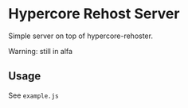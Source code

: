 # Hypercore Rehost Server

Simple server on top of hypercore-rehoster.

Warning: still in alfa

## Usage
See `example.js`
